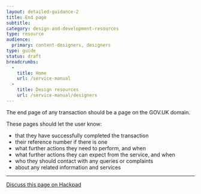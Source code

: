 ```yaml
---
layout: detailed-guidance-2
title: End page
subtitle: 
category: design-and-development-resources
type: resource
audience:
  primary: content-designers, designers
type: guide
status: draft
breadcrumbs:
  -
    title: Home
    url: /service-manual
  -
    title: Design resources
    url: /service-manual/designers
---
```


The end page of any transaction should be a page on the GOV.UK domain.

These pages should let the user know:

* that they have successfully completed the transaction
* their reference number if there is one
* what further actions they need to perform, and when
* what further actions they can expect from the service, and when
* who they should contact with any queries or complaints
* about any related information and services




---

[Discuss this page on Hackpad](https://designpatterns.hackpad.com/Transaction-end-pages-xkOPGx6R1iM)